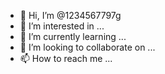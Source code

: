 - 👋 Hi, I’m @1234567797g
- 👀 I’m interested in ...
- 🌱 I’m currently learning ...
- 💞️ I’m looking to collaborate on ...
- 📫 How to reach me ...

<!---
1234567797g/1234567797g is a ✨ special ✨ repository because its `README.md` (this file) appears on your GitHub profile.
You can click the Preview link to take a look at your changes.
--->
